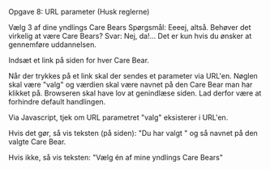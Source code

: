 Opgave 8: URL parameter
(Husk reglerne)

Vælg 3 af dine yndlings Care Bears
Spørgsmål: Eeeej, altså. Behøver det virkelig at være Care Bears?
Svar: Nej, da!... Det er kun hvis du ønsker at gennemføre uddannelsen.

Indsæt et link på siden for hver Care Bear.

Når der trykkes på et link skal der sendes et parameter via URL'en. Nøglen skal være "valg" og værdien skal være navnet på den Care Bear man har klikket på. Browseren skal have lov at genindlæse siden. Lad derfor være at forhindre default handlingen.

Via Javascript, tjek om URL parametret "valg" eksisterer i URL'en.

Hvis det gør, så vis teksten (på siden): "Du har valgt " og så navnet på den valgte Care Bear.

Hvis ikke, så vis teksten: "Vælg én af mine yndlings Care Bears"